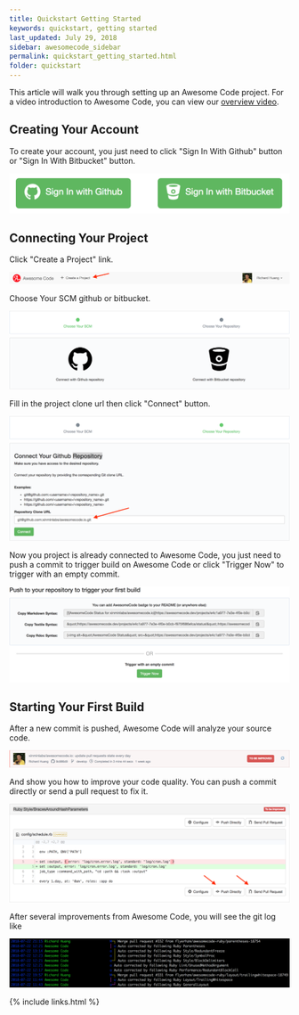 ```yaml
---
title: Quickstart Getting Started
keywords: quickstart, getting started
last_updated: July 29, 2018
sidebar: awesomecode_sidebar
permalink: quickstart_getting_started.html
folder: quickstart
---
```


This article will walk you through setting up an Awesome Code project.
For a video introduction to Awesome Code, you can view our [overview
video](https://youtu.be/oIlN1BHvQCE).

## Creating Your Account

To create your account, you just need to click "Sign In With Github"
button or "Sign In With Bitbucket" button.

![quickstart getting started 0](/images/quickstart_getting_started_0.png)

## Connecting Your Project

Click "Create a Project" link.

![quickstart getting started 1](/images/quickstart_getting_started_1.png)

Choose Your SCM github or bitbucket.

![quickstart getting started 2](/images/quickstart_getting_started_2.png)

Fill in the project clone url then click "Connect" button.

![quickstart getting started 3](/images/quickstart_getting_started_3.png)

Now you project is already connected to Awesome Code, you just need to
push a commit to trigger build on Awesome Code or click "Trigger Now" to
trigger with an empty commit.

![quickstart getting started 4](/images/quickstart_getting_started_4.png)

## Starting Your First Build

After a new commit is pushed, Awesome Code will analyze your source
code.

![quickstart getting started 5](/images/quickstart_getting_started_5.png)

And show you how to improve your code quality. You can push a commit directly
or send a pull request to fix it.

![quickstart getting started 6](/images/quickstart_getting_started_6.png)

After several improvements from Awesome Code, you will see the git log
like

![quickstart getting started 7](/images/quickstart_getting_started_7.png)

{% include links.html %}
